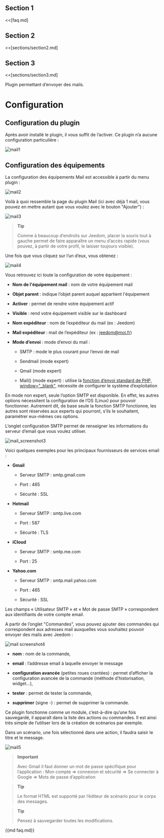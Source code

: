 ## Section 1

<<[faq.md]

## Section 2

<<[sections/section2.md]

## Section 3

<<[sections/section3.md]


Plugin permettant d’envoyer des mails.

Configuration
=============

Configuration du plugin
-----------------------

Après avoir installé le plugin, il vous suffit de l’activer. Ce plugin
n’a aucune configuration particulière :

![mail1](images/mail1.PNG)

Configuration des équipements
-----------------------------

La configuration des équipements Mail est accessible à partir du menu
plugin :

![mail2](images/mail2.PNG)

Voilà à quoi ressemble la page du plugin Mail (ici avec déjà 1 mail,
vous pouvez en mettre autant que vous voulez avec le bouton "Ajouter") :

![mail3](images/mail3.PNG)

> **Tip**
>
> Comme à beaucoup d’endroits sur Jeedom, placer la souris tout à gauche
> permet de faire apparaître un menu d’accès rapide (vous pouvez, à
> partir de votre profil, le laisser toujours visible).

Une fois que vous cliquez sur l’un d’eux, vous obtenez :

![mail4](images/mail4.PNG)

Vous retrouvez ici toute la configuration de votre équipement :

-   **Nom de l'équipement mail** : nom de votre équipement mail

-   **Objet parent** : indique l’objet parent auquel appartient
    l'équipement

-   **Activer** : permet de rendre votre équipement actif

-   **Visible** : rend votre équipement visible sur le dashboard

-   **Nom expéditeur** : nom de l’expéditeur du mail (ex : Jeedom)

-   **Mail expéditeur** : mail de l’expéditeur (ex : <jeedom@moi.fr>)

-   **Mode d’envoi** : mode d’envoi du mail :

    -   SMTP : mode le plus courant pour l’envoi de mail

    -   Sendmail (mode expert)

    -   Qmail (mode expert)

    -   Mail() (mode expert) : utilise la [fonction d’envoi standard de
        PHP,
        window="\_blank"](http://fr.php.net/manual/fr/function.mail.php),
        nécessite de configurer le système d’exploitation

En mode non expert, seule l’option SMTP est disponible. En effet, les
autres options nécessitent la configuration de l’OS (Linux) pour pouvoir
fonctionner. Autrement dit, de base seule la fonction SMTP fonctionne,
les autres sont réservées aux experts qui pourront, s’ils le souhaitent,
paramétrer eux-mêmes ces options.

L’onglet configuration SMTP permet de renseigner les informations du
serveur d’email que vous voulez utiliser.

![mail\_screenshot3](images/mail_screenshot3.jpg)

Voici quelques exemples pour les principaux fournisseurs de services
email :

-   **Gmail**

    -   Serveur SMTP : smtp.gmail.com

    -   Port : 465

    -   Sécurité : SSL

-   **Hotmail**

    -   Serveur SMTP : smtp.live.com

    -   Port : 587

    -   Sécurité : TLS

-   **iCloud**

    -   Serveur SMTP : smtp.me.com

    -   Port : 25

-   **Yahoo.com**

    -   Serveur SMTP : smtp.mail.yahoo.com

    -   Port : 465

    -   Sécurité : SSL

Les champs « Utilisateur SMTP » et « Mot de passe SMTP » correspondent
aux identifiants de votre compte email.

A partir de l’onglet "Commandes", vous pouvez ajouter des commandes qui
correspondent aux adresses mail auxquelles vous souhaitez pouvoir
envoyer des mails avec Jeedom :

![mail screenshot4](images/mail_screenshot4.jpg)

-   **nom** : nom de la commande,

-   **email** : l’addresse email à laquelle envoyer le message

-   **configuration avancée** (petites roues crantées) : permet
    d’afficher la configuration avancée de la commande (méthode
    d’historisation, widget…),

-   **tester** : permet de tester la commande,

-   **supprimer** (signe -) : permet de supprimer la commande.

Ce plugin fonctionne comme un module, c’est-à-dire qu’une fois
sauvegardé, il apparaît dans la liste des actions ou commandes. Il est
ainsi très simple de l’utiliser lors de la création de scénarios par
exemple.

Dans un scénario, une fois sélectionné dans une action, il faudra saisir
le titre et le message.

![mail5](images/mail5.jpg)

> **Important**
>
> Avec Gmail il faut donner un mot de passe spécifique pour
> l’application : Mon compte ⇒ connexion et sécurité ⇒ Se connecter à
> Google ⇒ Mots de passe d’application

> **Tip**
>
> Le format HTML est supporté par l’éditeur de scénario pour le corps
> des messages.

> **Tip**
>
> Pensez à sauvegarder toutes les modifications.

{{md  faq.md}} 
